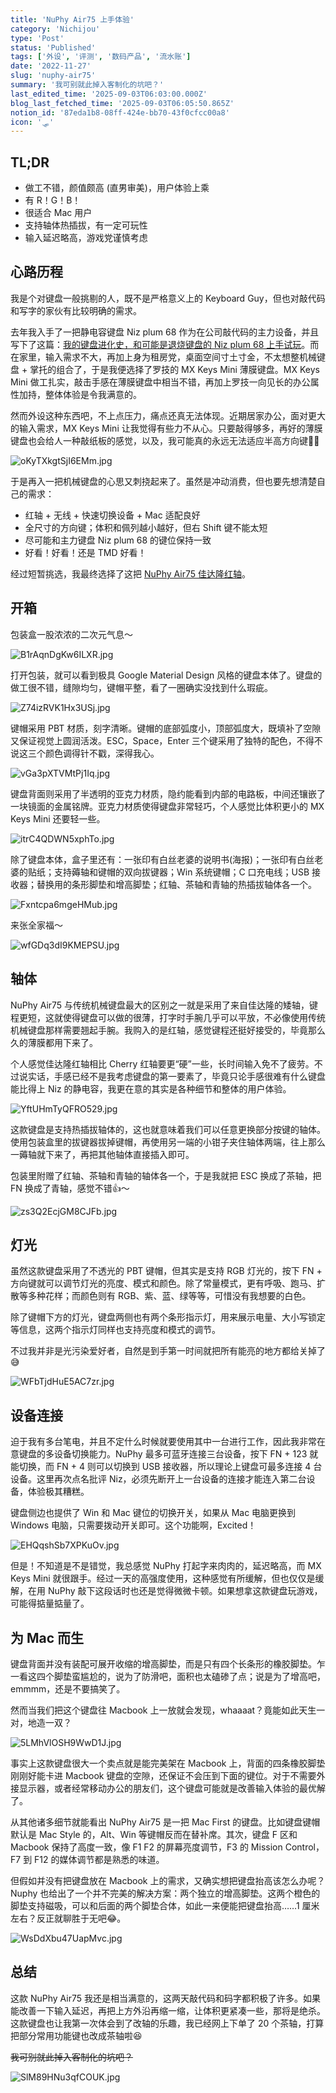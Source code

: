 ```yaml
---
title: 'NuPhy Air75 上手体验'
category: 'Nichijou'
type: 'Post'
status: 'Published'
tags: ['外设', '评测', '数码产品', '流水账']
date: '2022-11-27'
slug: 'nuphy-air75'
summary: '我可别就此掉入客制化的坑吧？'
last_edited_time: '2025-09-03T06:03:00.000Z'
blog_last_fetched_time: '2025-09-03T06:05:50.865Z'
notion_id: '87eda1b8-08ff-424e-bb70-43f0cfcc00a8'
icon: '🛷'
---
```


## **TL;DR**

- 做工不错，颜值颇高 (直男审美)，用户体验上乘
- 有 R！G！B！
- 很适合 Mac 用户
- 支持轴体热插拔，有一定可玩性
- 输入延迟略高，游戏党谨慎考虑

## 心路历程

我是个对键盘一般挑剔的人，既不是严格意义上的 Keyboard Guy，但也对敲代码和写字的家伙有比较明确的需求。

去年我入手了一把静电容键盘 Niz plum 68 作为在公司敲代码的主力设备，并且写下了这篇：[我的键盘进化史，和可能是退烧键盘的 Niz plum 68 上手试玩](https://blog.varzy.me/my-keyboard-evolution-and-niz-plum-review)。而在家里，输入需求不大，再加上身为租房党，桌面空间寸土寸金，不太想整机械键盘 + 掌托的组合了，于是我便选择了罗技的 MX Keys Mini 薄膜键盘。MX Keys Mini 做工扎实，敲击手感在薄膜键盘中相当不错，再加上罗技一向见长的办公属性加持，整体体验是令我满意的。

然而外设这种东西吧，不上点压力，痛点还真无法体现。近期居家办公，面对更大的输入需求，MX Keys Mini 让我觉得有些力不从心。只要敲得够多，再好的薄膜键盘也会给人一种敲纸板的感觉，以及，我可能真的永远无法适应半高方向键🤦‍♂️

![oKyTXkgtSjI6EMm.jpg](https://cdn.sa.net/2024/03/16/oKyTXkgtSjI6EMm.jpg)

于是再入一把机械键盘的心思又刺挠起来了。虽然是冲动消费，但也要先想清楚自己的需求：

- 红轴 + 无线 + 快速切换设备 + Mac 适配良好
- 全尺寸的方向键；体积和佩列越小越好，但右 Shift 键不能太短
- 尽可能和主力键盘 Niz plum 68 的键位保持一致
- 好看！好看！还是 TMD 好看！

经过短暂挑选，我最终选择了这把 [NuPhy Air75 佳达隆红轴](https://item.jd.com/10046170706655.html)。

## 开箱

包装盒一股浓浓的二次元气息～

![B1rAqnDgKw6ILXR.jpg](https://cdn.sa.net/2024/03/16/B1rAqnDgKw6ILXR.jpg)

打开包装，就可以看到极具 Google Material Design 风格的键盘本体了。键盘的做工很不错，缝隙均匀，键帽平整，看了一圈确实没找到什么瑕疵。

![Z74izRVK1Hx3USj.jpg](https://cdn.sa.net/2024/03/16/Z74izRVK1Hx3USj.jpg)

键帽采用 PBT 材质，刻字清晰。键帽的底部弧度小，顶部弧度大，既填补了空隙又保证视觉上圆润活泼。ESC，Space，Enter 三个键采用了独特的配色，不得不说这三个颜色调得针不戳，深得我心。

![vGa3pXTVMtPj1Iq.jpg](https://cdn.sa.net/2024/03/16/vGa3pXTVMtPj1Iq.jpg)

键盘背面则采用了半透明的亚克力材质，隐约能看到内部的电路板，中间还镶嵌了一块镜面的金属铭牌。亚克力材质使得键盘非常轻巧，个人感觉比体积更小的 MX Keys Mini 还要轻一些。

![itrC4QDWN5xphTo.jpg](https://cdn.sa.net/2024/03/16/itrC4QDWN5xphTo.jpg)

除了键盘本体，盒子里还有：一张印有白丝老婆的说明书(海报)；一张印有白丝老婆的贴纸；支持薅轴和键帽的双向拔键器；Win 系统键帽；C 口充电线；USB 接收器；替换用的条形脚垫和增高脚垫；红轴、茶轴和青轴的热插拔轴体各一个。

![Fxntcpa6mgeHMub.jpg](https://cdn.sa.net/2024/03/16/Fxntcpa6mgeHMub.jpg)

来张全家福～

![wfGDq3dI9KMEPSU.jpg](https://cdn.sa.net/2024/03/16/wfGDq3dI9KMEPSU.jpg)

## 轴体

NuPhy Air75 与传统机械键盘最大的区别之一就是采用了来自佳达隆的矮轴，键程更短，这就使得键盘可以做的很薄，打字时手腕几乎可以平放，不必像使用传统机械键盘那样需要翘起手腕。我购入的是红轴，感觉键程还挺好接受的，毕竟那么久的薄膜都用下来了。

个人感觉佳达隆红轴相比 Cherry 红轴要更“硬”一些，长时间输入免不了疲劳。不过说实话，手感已经不是我考虑键盘的第一要素了，毕竟只论手感很难有什么键盘能比得上 Niz 的静电容，我更在意的其实是各种细节和整体的用户体验。

![YftUHmTyQFRO529.jpg](https://cdn.sa.net/2024/03/16/YftUHmTyQFRO529.jpg)

这款键盘是支持热插拔轴体的，这也就意味着我们可以任意更换部分按键的轴体。使用包装盒里的拔键器拔掉键帽，再使用另一端的小钳子夹住轴体两端，往上那么一薅轴就下来了，再把其他轴体直接插入即可。

包装里附赠了红轴、茶轴和青轴的轴体各一个，于是我就把 ESC 换成了茶轴，把 FN 换成了青轴，感觉不错👍～

![zs3Q2EcjGM8CJFb.jpg](https://cdn.sa.net/2024/03/16/zs3Q2EcjGM8CJFb.jpg)

## 灯光

虽然这款键盘采用了不透光的 PBT 键帽，但其实是支持 RGB 灯光的，按下 FN + 方向键就可以调节灯光的亮度、模式和颜色。除了常量模式，更有呼吸、跑马、扩散等多种花样；而颜色则有 RGB、紫、蓝、绿等等，可惜没有我想要的白色。

除了键帽下方的灯光，键盘两侧也有两个条形指示灯，用来展示电量、大小写锁定等信息，这两个指示灯同样也支持亮度和模式的调节。

不过我并非是光污染爱好者，自然是到手第一时间就把所有能亮的地方都给关掉了😅

![WFbTjdHuE5AC7zr.jpg](https://cdn.sa.net/2024/03/16/WFbTjdHuE5AC7zr.jpg)

## 设备连接

迫于我有多台笔电，并且不定什么时候就要使用其中一台进行工作，因此我非常在意键盘的多设备切换能力。NuPhy 最多可蓝牙连接三台设备，按下 FN + 123 就能切换，而 FN + 4 则可以切换到 USB 接收器，所以理论上键盘可最多连接 4 台设备。这里再次点名批评 Niz，必须先断开上一台设备的连接才能连入第二台设备，体验极其糟糕。

键盘侧边也提供了 Win 和 Mac 键位的切换开关，如果从 Mac 电脑更换到 Windows 电脑，只需要拨动开关即可。这个功能啊，Excited！

![EHQqshSb7XPKuOv.jpg](https://cdn.sa.net/2024/03/16/EHQqshSb7XPKuOv.jpg)

但是！不知道是不是错觉，我总感觉 NuPhy 打起字来肉肉的，延迟略高，而 MX Keys Mini 就很跟手。经过一天的高强度使用，这种感觉有所缓解，但也仅仅是缓解，在用 NuPhy 敲下这段话时也还是觉得微微卡顿。如果想拿这款键盘玩游戏，可能得掂量掂量了。

## 为 Mac 而生

键盘背面并没有装配可展开收缩的增高脚垫，而是只有四个长条形的橡胶脚垫。乍一看这四个脚垫蛮尴尬的，说为了防滑吧，面积也太磕碜了点；说是为了增高吧，emmmm，还是不要搞笑了。

然而当我们把这个键盘往 Macbook 上一放就会发现，whaaaat？竟能如此天生一对，地造一双？

![5LMhVlOSH9WwD1J.jpg](https://cdn.sa.net/2024/03/16/5LMhVlOSH9WwD1J.jpg)

事实上这款键盘很大一个卖点就是能完美架在 Macbook 上，背面的四条橡胶脚垫刚刚好能卡进 Macbook 键盘的空隙，还保证不会压到下面的键位。对于不需要外接显示器，或者经常移动办公的朋友们，这个键盘可能就是改善输入体验的最优解了。

从其他诸多细节就能看出 NuPhy Air75 是一把 Mac First 的键盘。比如键盘键帽默认是 Mac Style 的，Alt、Win 等键帽反而在替补席。其次，键盘 F 区和 Macbook 保持了高度一致，像 F1 F2 的屏幕亮度调节，F3 的 Mission Control，F7 到 F12 的媒体调节都是熟悉的味道。

但假如并没有把键盘放在 Macbook 上的需求，又确实想把键盘抬高该怎么办呢？Nuphy 也给出了一个并不完美的解决方案：两个独立的增高脚垫。这两个橙色的脚垫支持磁吸，可以和后面的两个脚垫合体，如此一来便能把键盘抬高……1 厘米左右？反正就聊胜于无吧😂。

![WsDdXbu47UapMvc.jpg](https://cdn.sa.net/2024/03/16/WsDdXbu47UapMvc.jpg)

## 总结

这款 NuPhy Air75 我还是相当满意的，这两天敲代码和码字都积极了许多。如果能改善一下输入延迟，再把上方外沿再缩一缩，让体积更紧凑一些，那将是绝杀。这款键盘也让我第一次体会到了改轴的乐趣，我已经网上下单了 20 个茶轴，打算把部分常用功能键也改成茶轴啦😆

~~我可别就此掉入客制化的坑吧？~~

![SlM89HNu3qfCOUK.jpg](https://cdn.sa.net/2024/03/16/SlM89HNu3qfCOUK.jpg)
